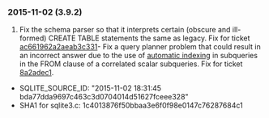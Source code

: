 ### 2015\-11\-02 (3\.9\.2\)

1. Fix the schema parser so that it interprets certain
 (obscure and ill\-formed)
 CREATE TABLE statements the same as legacy. Fix for ticket
 [ac661962a2aeab3c331](https://www.sqlite.org/src/info/ac661962a2aeab3c331)- Fix a query planner problem that could result in an incorrect
 answer due to the use of [automatic indexing](optoverview.html#autoindex) in subqueries in
 the FROM clause of a correlated scalar subqueries. Fix for ticket
 [8a2adec1](https://www.sqlite.org/src/info/8a2adec1).

- SQLITE\_SOURCE\_ID: "2015\-11\-02 18:31:45 bda77dda9697c463c3d0704014d51627fceee328"
- SHA1 for sqlite3\.c: 1c4013876f50bbaa3e6f0f98e0147c76287684c1




